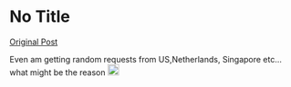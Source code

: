 # No Title

[Original Post](https://discourse.onlinedegree.iitm.ac.in/t/169029/365)

<p>Even am getting random requests from US,Netherlands, Singapore etc… what might be the reason <img src="https://emoji.discourse-cdn.com/google/thinking.png?v=14" title=":thinking:" class="emoji" alt=":thinking:" loading="lazy" width="20" height="20"></p>